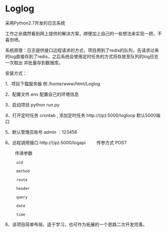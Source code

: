 # Loglog
采用Python2.7开发的日志系统

工作之余偶然看到网上提供的解决方案，顺便加上自己的一些想法来实现一把，不喜勿喷。

系统原理：日志提供接口远程请求的方式，项目用到了redis的队列，先请求过来的log直接存到了redis，之后系统会使用定时任务的方式将存放至队列的log日志一次取出
并批量存到数据库。

安装方式：

1、项目下载服务器 例 /home/www/html/Loglog

2、配置文件.env 配置自己的环境信息

3、启动项目 python run.py 

4、打开定时任务 crontab , 添加定时任务 http://{ip}:5000/logloop 默认5000端口 

5、默认管理员账号 admin ：123456 

6、远程调用接口 http://{ip}:5000/logapi
         传参方式 POST  

         传递参数

         uid 

         method 

         route 

         header 

         query 

         date 
         
         time 
         
6、该项目简单布局，适于学习，也可作为拓展的一个思路二次开发完善。
